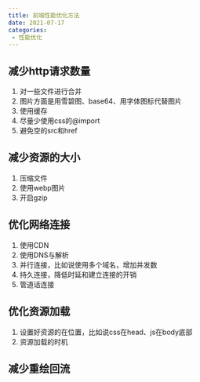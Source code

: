 ```yaml
---
title: 前端性能优化方法
date: 2021-07-17
categories: 
 - 性能优化
---
```


## 减少http请求数量
1. 对一些文件进行合并
2. 图片方面是用雪碧图、base64、用字体图标代替图片
4. 使用缓存
5. 尽量少使用css的@import
6. 避免空的src和href

## 减少资源的大小
1. 压缩文件
2. 使用webp图片
3. 开启gzip

## 优化网络连接
1. 使用CDN
2. 使用DNS与解析
3. 并行连接，比如说使用多个域名，增加并发数
4. 持久连接，降低时延和建立连接的开销
5. 管道话连接

## 优化资源加载
1. 设置好资源的在位置，比如说css在head、js在body底部
2. 资源加载的时机

## 减少重绘回流